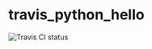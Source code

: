 # travis_python_hello


![Travis CI status](https://travis-ci.com/rakjido/travis_python_hello.svg?branch=master)


